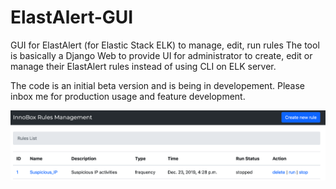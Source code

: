 # ElastAlert-GUI
GUI for ElastAlert (for Elastic Stack ELK) to manage, edit, run rules
The tool is basically a Django Web to provide UI for administrator to create, edit or manage their ElastAlert rules instead of using CLI on ELK server.

The code is an initial beta version and is being in developement. Please inbox me for production usage and feature development.

![Sample GUI](https://github.com/hiep4hiep/ElastAlert-GUI/blob/master/Sample_GUI.png)
